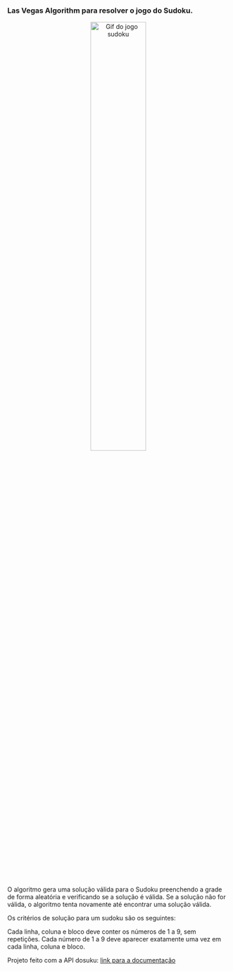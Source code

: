 <h3>Las Vegas Algorithm para resolver o jogo do Sudoku.</h3> 

<center>
<img src="https://i.pinimg.com/originals/e5/d7/69/e5d769a1568fb2107ab07a09e2e6df69.gif" alt="Gif do jogo sudoku" height="50%" width="50%">
</center>
<p>O algoritmo gera uma solução válida para o Sudoku preenchendo 
a grade de forma aleatória e verificando se a solução é válida. 
Se a solução não for válida, o algoritmo tenta novamente 
até encontrar uma solução válida.</p>

<p>
Os critérios de solução para um sudoku são os seguintes:

Cada linha, coluna e bloco deve conter os números de 1 a 9, sem repetições.
Cada número de 1 a 9 deve aparecer exatamente uma vez em cada linha, coluna e bloco.
</p>

<p>Projeto feito com a API dosuku: <a href="https://sudoku-api.vercel.app/">link para a documentação</a></p>

